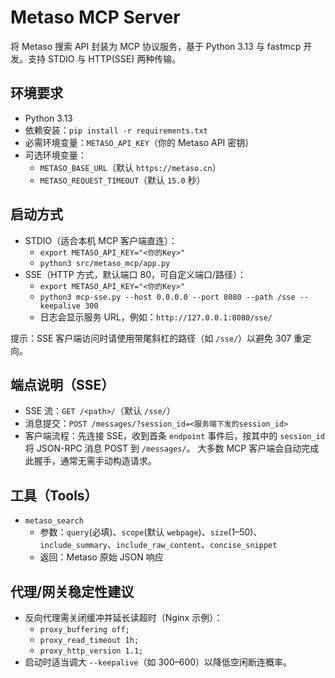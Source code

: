 # Metaso MCP Server

将 Metaso 搜索 API 封装为 MCP 协议服务，基于 Python 3.13 与 fastmcp 开发。支持 STDIO 与 HTTP(SSE) 两种传输。

## 环境要求
- Python 3.13
- 依赖安装：`pip install -r requirements.txt`
- 必需环境变量：`METASO_API_KEY`（你的 Metaso API 密钥）
- 可选环境变量：
  - `METASO_BASE_URL`（默认 `https://metaso.cn`）
  - `METASO_REQUEST_TIMEOUT`（默认 `15.0` 秒）

## 启动方式
- STDIO（适合本机 MCP 客户端直连）：
  - `export METASO_API_KEY="<你的Key>"`
  - `python3 src/metaso_mcp/app.py`
- SSE（HTTP 方式，默认端口 80，可自定义端口/路径）：
  - `export METASO_API_KEY="<你的Key>"`
  - `python3 mcp-sse.py --host 0.0.0.0 --port 8080 --path /sse --keepalive 300`
  - 日志会显示服务 URL，例如：`http://127.0.0.1:8080/sse/`

提示：SSE 客户端访问时请使用带尾斜杠的路径（如 `/sse/`）以避免 307 重定向。

## 端点说明（SSE）
- SSE 流：`GET /<path>/`（默认 `/sse/`）
- 消息提交：`POST /messages/?session_id=<服务端下发的session_id>`
- 客户端流程：先连接 SSE，收到首条 `endpoint` 事件后，按其中的 `session_id` 将 JSON-RPC 消息 POST 到 `/messages/`。
  大多数 MCP 客户端会自动完成此握手，通常无需手动构造请求。

## 工具（Tools）
- `metaso_search`
  - 参数：`query`(必填)、`scope`(默认 `webpage`)、`size`(1–50)、`include_summary`、`include_raw_content`、`concise_snippet`
  - 返回：Metaso 原始 JSON 响应

## 代理/网关稳定性建议
- 反向代理需关闭缓冲并延长读超时（Nginx 示例）：
  - `proxy_buffering off;`
  - `proxy_read_timeout 1h;`
  - `proxy_http_version 1.1;`
- 启动时适当调大 `--keepalive`（如 300–600）以降低空闲断连概率。


